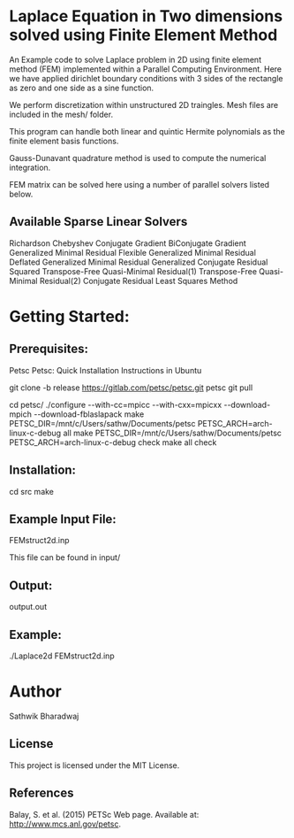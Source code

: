 # Laplace Equation in Two dimensions solved using Finite Element Method

An Example code to solve Laplace problem in 2D using finite element method (FEM) implemented within a Parallel Computing Environment. Here we have applied dirichlet boundary conditions with 3 sides of
the rectangle as zero and one side as a sine function. 

We perform discretization within unstructured 2D traingles. Mesh files are included in the mesh/ folder. 

This program can handle both linear and quintic Hermite polynomials as the finite element basis functions. 

Gauss-Dunavant quadrature method is used to compute the numerical integration. 

FEM matrix can be solved here using a number of parallel solvers listed below. 

## Available Sparse Linear Solvers				
Richardson
Chebyshev
Conjugate Gradient
BiConjugate Gradient
Generalized Minimal
Residual
Flexible Generalized
Minimal Residual
Deflated Generalized
Minimal Residual
Generalized Conjugate
Residual
Squared
Transpose-Free
Quasi-Minimal Residual(1)
Transpose-Free
Quasi-Minimal Residual(2)
Conjugate Residual
Least Squares Method	

# Getting Started:

## Prerequisites:

Petsc
Petsc: Quick Installation Instructions in Ubuntu

git clone -b release https://gitlab.com/petsc/petsc.git petsc
git pull

cd petsc/
./configure --with-cc=mpicc --with-cxx=mpicxx --download-mpich --download-fblaslapack
make PETSC_DIR=/mnt/c/Users/sathw/Documents/petsc PETSC_ARCH=arch-linux-c-debug all
make PETSC_DIR=/mnt/c/Users/sathw/Documents/petsc PETSC_ARCH=arch-linux-c-debug check
make all check

## Installation:

cd src
make

## Example Input File:
FEMstruct2d.inp

This file can be found in input/

## Output:
output.out

## Example:
./Laplace2d FEMstruct2d.inp

# Author
Sathwik Bharadwaj 

## License
This project is licensed under the MIT License.

## References
Balay, S. et al. (2015) PETSc Web page. Available at: http://www.mcs.anl.gov/petsc. 
